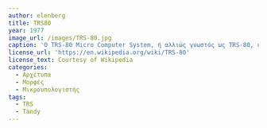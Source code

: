 ```yaml
---
author: elenberg
title: TRS80
year: 1977
image_url: /images/TRS-80.jpg
caption: 'Ο TRS-80 Micro Computer System, ή αλλιώς γνωστός ως TRS-80, είναι ένας μικρουπολογιστής πού πρωτοέκανε την εμφάνισή του το 1977. Ήταν ένας από τους πρώτους υπολογιστές για οικιακή χρήση μαζικής παραγωγής και πώλησης που δημιοθργήθξκε απο την εταιρεία Tandy. Η Tandy ήταν μία από τις τρεις εταιρείες (μαζί με την Commodore International και την Apple ) που ξεκίνησαν την επανάσταση των προσωπικών υπολογιστών το 1977, εισάγοντας ολοκληρωμένους προεγκατεστημένους μικροϋπολογιστές αντί για κιτ. Ο καένας μπορούσε να τον αγοράσει στα καταστήματα Radio Shack, μια αλυσίδα καταστημάτων λιανικής πώλησης.'
license_url: 'https://en.wikipedia.org/wiki/TRS-80'
license_text: Courtesy of Wikipedia
categories:
  - Αρχέτυπα
  - Μορφές
  - Μικρουπολογιστής
tags:
  - TRS
  - Tandy
---
```

